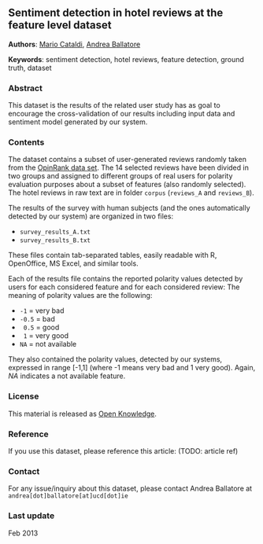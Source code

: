 Sentiment detection in hotel reviews at the feature level dataset
---------------

**Authors**: [Mario Cataldi](http://perso.ecp.fr/~cataldim), [Andrea Ballatore](http://sites.google.com/site/andreaballatore)

**Keywords**: sentiment detection, hotel reviews, feature detection, ground truth, dataset


### Abstract

This dataset is the results of the related user study has as goal to encourage the cross-validation of our results including input data and sentiment model generated by our system.

### Contents

The dataset contains a subset of user-generated reviews randomly taken from the [OpinRank data set](http://kavita-ganesan.com/entity-ranking-data).
The 14 selected reviews have been divided in two groups and assigned to different groups of real users for polarity evaluation purposes about a subset of features (also randomly selected).
The hotel reviews in raw text are in folder `corpus` (`reviews_A` and `reviews_B`).

The results of the survey with human subjects (and the ones automatically detected by our system) are organized in two files:

* `survey_results_A.txt`
* `survey_results_B.txt`

These files contain tab-separated tables, easily readable with R, OpenOffice, MS Excel, and similar tools.

Each of the results file contains the reported polarity values detected by users for each considered feature and for each considered review:
The meaning of polarity values are the following:

*	`-1`	= very bad
*	`-0.5`	= bad
*	 ` 0.5`	= good	
*	 ` 1` 	= very good
*	 `NA`	= not available

They also contained the polarity values, detected by our systems, expressed in range [-1,1] (where -1 means very bad and 1 very good). 
Again, *NA* indicates a not available feature.


### License

This material is released as [Open Knowledge](http://opendefinition.org/okd).

### Reference

If you use this dataset, please reference this article:
(TODO: article ref)

### Contact

For any issue/inquiry about this dataset, please contact Andrea Ballatore at `andrea[dot]ballatore[at]ucd[dot]ie`

### Last update

Feb 2013
